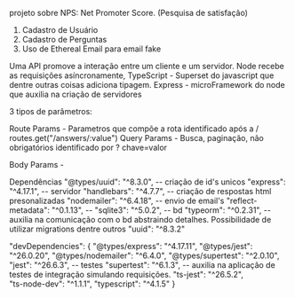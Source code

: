 projeto sobre NPS: Net Promoter Score. (Pesquisa de satisfação)
1. Cadastro de Usuário
2. Cadastro de Perguntas
3. Uso de Ethereal Email para email fake

Uma API promove a interação entre um cliente e um servidor.
Node recebe as requisições asíncronamente,
TypeScript - Superset do javascript que dentre outras coisas adiciona
tipagem.
Express - microFramework do node que auxilia na criação de servidores

3 tipos de parâmetros:

Route Params - Parametros que compõe a rota identificado após a / 
                          routes.get("/answers/:value")
Query Params - Busca, paginação, não obrigatórios identificado por ? chave=valor

Body Params -


Dependências
  "@types/uuid": "^8.3.0",    -- criação de id's unicos
    "express": "^4.17.1",     -- servidor
    "handlebars": "^4.7.7",   -- criação de respostas html presonalizadas
    "nodemailer": "^6.4.18",  -- envio de email's
    "reflect-metadata": "^0.1.13", --
    "sqlite3": "^5.0.2",	  -- bd
    "typeorm": "^0.2.31",	  -- auxilia na comunicação com o bd abstraindo detalhes. Possibilidade de utilizar migrations dentre outros
    "uuid": "^8.3.2"        

"devDependencies": {
    "@types/express": "^4.17.11",
    "@types/jest": "^26.0.20",
    "@types/nodemailer": "^6.4.0",
    "@types/supertest": "^2.0.10",
    "jest": "^26.6.3",        -- testes
    "supertest": "^6.1.3",    -- auxilia na aplicação de testes de integração simulando requisições.
    "ts-jest": "^26.5.2",    
    "ts-node-dev": "^1.1.1",
    "typescript": "^4.1.5"
  }